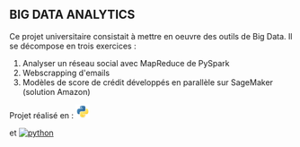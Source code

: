 ## BIG DATA ANALYTICS

Ce projet universitaire consistait à mettre en oeuvre des outils de Big Data. Il se décompose en trois exercices : 

1. Analyser un réseau social avec MapReduce de PySpark
2. Webscrapping d'emails
3. Modèles de score de crédit développés en parallèle sur SageMaker (solution Amazon)

Projet réalisé en : <a href="https://www.python.org"  rel="noreferrer"> <img src="https://raw.githubusercontent.com/devicons/devicon/master/icons/python/python-original.svg" alt="python" width="25" height="25"/> </a> </p> et  <a href="https://spark.apache.org/docs/latest/api/python/index.html#"  rel="noreferrer"> <img src="https://upload.wikimedia.org/wikipedia/commons/f/f3/Apache_Spark_logo.svg" alt="python" width="25" height="25"/> </a>
